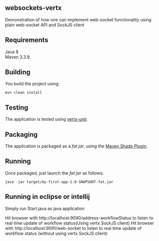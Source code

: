 ## websockets-vertx
Demonstration of how one can implement web-socket functionality using plain web-socket API and SockJS client 

## Requirements

Java 8                                                                                                                        
Maven 3.3.9.

## Building

You build the project using:

```
mvn clean install
```

## Testing

The application is tested using [vertx-unit](http://vertx.io/docs/vertx-unit/java/).

## Packaging

The application is packaged as a _fat jar_, using the 
[Maven Shade Plugin](https://maven.apache.org/plugins/maven-shade-plugin/).

## Running

Once packaged, just launch the _fat jar_ as follows:

```
java -jar target/my-first-app-1.0-SNAPSHOT-fat.jar
```

## Running in eclipse or intellij
 
Simply run Start.java as java application

Hit browser with http://localhost:9090/address-workflowStatus to listen to real time update of workflow status(Using vertx SockJS client)
Hit browser with http://localhost:9091/web-socket to listen to real time update of workflow status (without using vertx SockJS client)

